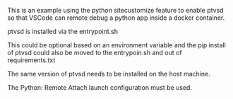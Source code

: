 This is an example using the python sitecustomize feature to enable ptvsd so that VSCode can remote debug a python app inside a docker container.

ptvsd is installed via the entrypoint.sh 

This could be optional based on an environment variable and the pip install of ptvsd could also be moved to the entrypoin.sh and out of requirements.txt

The same version of ptvsd needs to be installed on the host machine.

The Python: Remote Attach launch configuration must be used.
